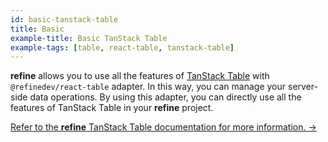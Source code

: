 ```yaml
---
id: basic-tanstack-table
title: Basic
example-title: Basic TanStack Table
example-tags: [table, react-table, tanstack-table]
---
```


**refine** allows you to use all the features of [TanStack Table](https://tanstack.com/table) with `@refinedev/react-table` adapter. In this way, you can manage your server-side data operations. By using this adapter, you can directly use all the features of TanStack Table in your **refine** project.

[Refer to the **refine** TanStack Table documentation for more information. →](/docs/packages/documentation/tanstack-table/)

<CodeSandboxExample path="table-react-table-basic" />
